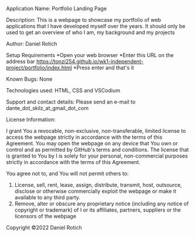 Application Name: Portfolio Landing Page

Description: This is a webpage to showcase my portfolio of web applications that I have developed myself over the years. It should only be used to get an overview of who I am, my background and my projects

Author: Daniel Rotich

Setup Requirements
*Open your web browser
*Enter this URL on the address bar https://tonzi254.github.io/wk1-independent-project/portfolio/index.html
*Press enter and that's it

Known Bugs: None

Technologies used: HTML, CSS and VSCodium

Support and contact details: Please send an e-mail to dante_dot_skilz_at_gmail_dot_com

License Information:

I grant You a revocable, non-exclusive, non-transferable, limited license to access the webpage strictly in accordance with the terms of this Agreement. You may open the webpage on any device that You own or control and as permitted by GitHub's terms and conditions. The license that is granted to You by I is solely for your personal, non-commercial purposes strictly in accordance with the terms of this Agreement.

You agree not to, and You will not permit others to:

1. License, sell, rent, lease, assign, distribute, transmit, host, outsource, disclose or otherwise commercially exploit the webpage or make it available to any third party.
2. Remove, alter or obscure any proprietary notice (including any notice of copyright or trademark) of I or its affiliates, partners, suppliers or the licensors of the webpage


Copyright ©2022 Daniel Rotich 
